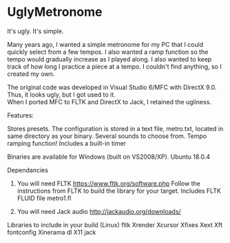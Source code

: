 # UglyMetronome
It's ugly.  It's simple.

Many years ago, I wanted a simple metronome for my PC that I could quickly select from a few tempos.  I also wanted a
ramp function so the tempo would gradually increase as I played along.  I also wanted to keep track of how long I 
practice a piece at a tempo.  I couldn't find anything, so I created my own.

The original code was developed in Visual Studio 6/MFC with DirectX 9.0.  Thus, it looks ugly, but I got used to it.  
When I ported MFC to FLTK and DirectX to Jack, I retained the ugliness.

Features:

Stores presets.  The configuration is stored in a text file, metro.txt, located in same directory as your binary.
Several sounds to choose from.
Tempo ramping function!
Includes a built-in timer

Binaries are available for 
Windows (built on VS2008/XP).
Ubuntu 18.0.4

Dependancies
1. You will need FLTK
https://www.fltk.org/software.php
Follow the instructions from FLTK to build the library for your target.
Includes FLTK FLUID file metro1.fl

2. You will need Jack audio
http://jackaudio.org/downloads/

Libraries to include in your build (Linux)
fltk
Xrender
Xcursor
Xfixes
Xext
Xft
fontconfig
Xinerama
dl
X11
jack
